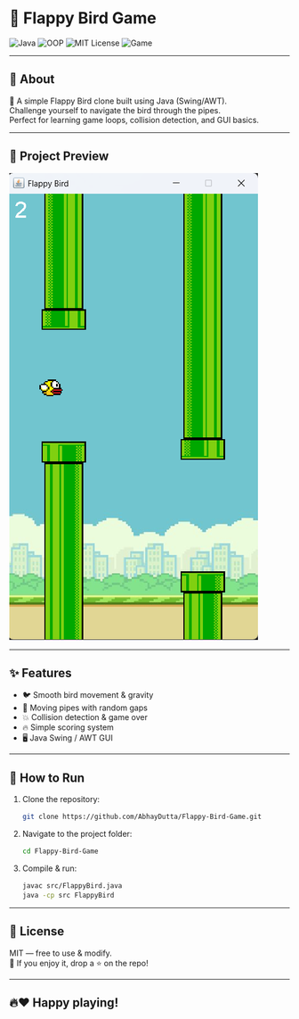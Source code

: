 # 🐥 Flappy Bird Game

![Java](https://img.shields.io/badge/Java-17-red)
![OOP](https://img.shields.io/badge/OOP-Yes-blue)
![MIT License](https://img.shields.io/badge/License-MIT-yellow)
![Game](https://img.shields.io/badge/Game-Arcade-green)

---

## 🚀 About
🐤 A simple Flappy Bird clone built using Java (Swing/AWT).  
Challenge yourself to navigate the bird through the pipes.  
Perfect for learning game loops, collision detection, and GUI basics.

---

## 📸 Project Preview
![Flappy Bird Preview](assets/Screenshot.png)

---

## ✨ Features
- 🐦 Smooth bird movement & gravity
- 🚀 Moving pipes with random gaps
- 💥 Collision detection & game over
- 🔥 Simple scoring system
- 🖥️ Java Swing / AWT GUI

---

## 🚀 How to Run
1. Clone the repository:
    ```bash
    git clone https://github.com/AbhayDutta/Flappy-Bird-Game.git
    ```
2. Navigate to the project folder:
    ```bash
    cd Flappy-Bird-Game
    ```
3. Compile & run:
    ```bash
    javac src/FlappyBird.java
    java -cp src FlappyBird
    ```

---

## 📝 License
MIT — free to use & modify.  
💖 If you enjoy it, drop a ⭐ on the repo!

---

## 🔥❤️ Happy playing!
